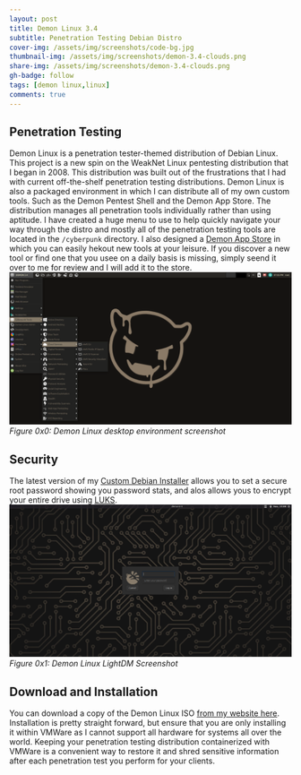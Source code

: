 ```yaml
---
layout: post
title: Demon Linux 3.4
subtitle: Penetration Testing Debian Distro
cover-img: /assets/img/screenshots/code-bg.jpg
thumbnail-img: /assets/img/screenshots/demon-3.4-clouds.png
share-img: /assets/img/screenshots/demon-3.4-clouds.png
gh-badge: follow
tags: [demon linux,linux]
comments: true
---
```

## Penetration Testing
Demon Linux is a penetration tester-themed distribution of Debian Linux. This project is a new spin on the WeakNet Linux pentesting distribution that I began in 2008. This distribution was built out of the frustrations that I had with current off-the-shelf penetration testing distributions. Demon Linux is also a packaged environment in which I can distribute all of my own custom tools. Such as the Demon Pentest Shell and the Demon App Store. The distribution manages all penetration tools individually rather than using aptitude. I have created a huge menu to use to help quickly navigate your way through the distro and mostly all of the penetration testing tools are located in the ```/cyberpunk``` directory. I also designed a [Demon App Store](rackunsec/Demon-App-Store) in which you can easily hekout new tools at your leisure. If you discover a new tool or find one that you usee on a daily basis is missing, simply seend it over to me for review and I will add it to the store.
![Demon Linux 3.4.x Screenshot](/assets/img/screenshots/demon-3.4-clouds.png "Demon Linux 3.4.x Screenshot")
_Figure 0x0: Demon Linux desktop environment screenshot_
## Security
The latest version of my [Custom Debian Installer](RackunSec/Demon-Linux-Installer) allows you to set a secure root password showing you password stats, and alos allows yous to encrypt your entire drive using [LUKS](https://en.wikipedia.org/wiki/Linux_Unified_Key_Setup).
![Demon Linux 3.4.x LightDM Screenshot](/assets/img/screenshots/demon-3-4-lightdm.PNG)
_Figure 0x1: Demon Linux LightDM Screenshot_

## Download and Installation
You can download a copy of the Demon Linux ISO [from my website here](https://demonlinux.com). Installation is pretty straight forward, but ensure that you are only installing it within VMWare as I cannot support all hardware for systems all over the world. Keeping your penetration testing distribution containerized with VMWare is a convenient way to restore it and shred sensitive information after each penetration test you perform for your clients.



